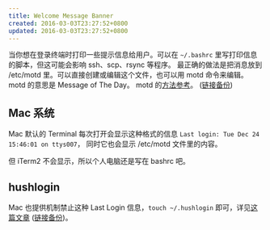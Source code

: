 ```yaml
---
title: Welcome Message Banner
created: 2016-03-03T23:27:52+0800
updated: 2016-03-03T23:27:52+0800
---
```



当你想在登录终端时打印一些提示信息给用户。可以在 `~/.bashrc` 里写打印信息的脚本，但这可能会影响 ssh、scp、rsync 等程序。
最正确的做法是把消息放到 /etc/motd 里。可以直接创建或编辑这个文件，也可以用 motd 命令来编辑。motd 的意思是 Message of The Day。
motd 的[方法参考](https://www.ibm.com/support/knowledgecenter/zh/POWER8/p8hcg/p8hcg_motd.htm)。 ([链接备份](https://web.archive.org/web/20230225213824/https://www.ibm.com/docs/zh/power8?topic=commands-motd-command))

## Mac 系统

Mac 默认的 Terminal 每次打开会显示这种格式的信息 `Last login: Tue Dec 24 15:46:01 on ttys007`，
同时它也会显示 /etc/motd 文件里的内容。

但 iTerm2 不会显示，所以个人电脑还是写在 bashrc 吧。

## hushlogin

Mac 也提供机制禁止这种 Last Login 信息，`touch ~/.hushlogin` 即可，详见[这篇文章](http://osxdaily.com/2010/06/22/remove-the-last-login-message-from-the-terminal/) ([链接备份](https://web.archive.org/web/20221208164253/https://osxdaily.com/2010/06/22/remove-the-last-login-message-from-the-terminal/))。
